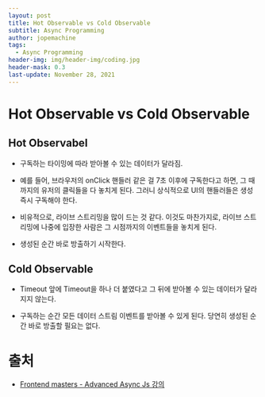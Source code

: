 ```yaml
---
layout: post
title: Hot Observable vs Cold Observable
subtitle: Async Programming
author: jopemachine
tags:
  - Async Programming
header-img: img/header-img/coding.jpg
header-mask: 0.3
last-update: November 28, 2021
---
```


# Hot Observable vs Cold Observable

## Hot Observabel

- 구독하는 타이밍에 따라 받아볼 수 있는 데이터가 달라짐.

- 예를 들어, 브라우저의 onClick 핸들러 같은 걸 7초 이후에 구독한다고 하면, 그 때 까지의 유저의 클릭들을 다 놓치게 된다. 그러니 상식적으로 UI의 핸들러들은 생성 즉시 구독해야 한다.

- 비유적으로, 라이브 스트리밍을 많이 드는 것 같다. 이것도 마찬가지로, 라이브 스트리밍에 나중에 입장한 사람은 그 시점까지의 이벤트들을 놓치게 된다.

- 생성된 순간 바로 방출하기 시작한다.

## Cold Observable

- Timeout 앞에 Timeout을 하나 더 붙였다고 그 뒤에 받아볼 수 있는 데이터가 달라지지 않는다.

- 구독하는 순간 모든 데이터 스트림 이벤트를 받아볼 수 있게 된다. 당연히 생성된 순간 바로 방출할 필요는 없다.

# 출처

- [Frontend masters - Advanced Async Js 강의](https://frontendmasters.com/courses/advanced-async-js/multiple-subscribes-to-one-observable/)